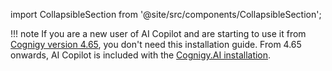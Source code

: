 import CollapsibleSection from '@site/src/components/CollapsibleSection';

!!! note
    If you are a new user of AI Copilot and are starting to use it from [Cognigy version 4.65](https://docs.cognigy.com/release-notes/4.65/), you don't need this installation guide. From 4.65 onwards, AI Copilot is included with the [Cognigy.AI installation](https://docs.cognigy.com/ai/installation/overview/).
